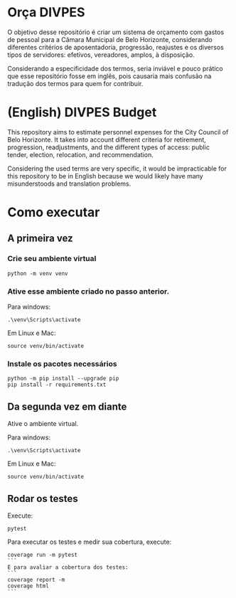 # Orça DIVPES

O objetivo desse repositório é criar um sistema de orçamento com gastos de pessoal para a Câmara Municipal de Belo Horizonte, considerando diferentes critérios de aposentadoria, progressão, reajustes e os diversos tipos de servidores: efetivos, vereadores, amplos, à disposição. 

Considerando a especificidade dos termos, seria inviável e pouco prático que esse repositório fosse em inglês, pois causaria mais confusão na tradução dos termos para quem for contribuir.

# (English) DIVPES Budget

This repository aims to estimate personnel expenses for the City Council of Belo Horizonte. It takes into account different criteria for retirement, progression, readjustments, and the different types of access: public tender, election, relocation, and recommendation.

Considering the used terms are very specific, it would be impracticable for this repository to be in English because we would likely have many misunderstoods and translation problems.

# Como executar

## A primeira vez
### Crie seu ambiente virtual
```
python -m venv venv
```
### Ative esse ambiente criado no passo anterior.

Para windows:
```
.\venv\Scripts\activate
```

Em Linux e Mac:
```
source venv/bin/activate
```
### Instale os pacotes necessários
```
python -m pip install --upgrade pip
pip install -r requirements.txt
```
## Da segunda vez em diante
Ative o ambiente virtual.

Para windows:
```
.\venv\Scripts\activate
```

Em Linux e Mac:
```
source venv/bin/activate
```

## Rodar os testes
Execute:
```
pytest
```
Para executar os testes e medir sua cobertura, execute:
````
coverage run -m pytest
```
E para avaliar a cobertura dos testes:
```
coverage report -m
coverage html
```
